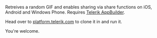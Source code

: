Retreives a random GIF and enables sharing via share functions on iOS, Android and Windows Phone.  Requires [Telerik AppBuilder](http://www.telerik.com/appbuilder).

Head over to [platform.telerik.com](http://platform.telerik.com) to clone it in and run it.

You're welcome.

